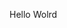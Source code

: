 Hello Wolrd























































































































































































































































































































































































































































































































































































































































































































































































































































































































































































































































































































































































































































































































































































































































































































































































































































































































